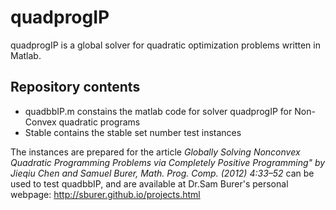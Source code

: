 # quadprogIP

quadprogIP is a global solver for quadratic optimization problems written in Matlab.

## Repository contents

* quadbbIP.m constains the matlab code for solver quadprogIP for Non-Convex quadratic programs
* Stable contains the stable set number test instances

The instances are prepared for the article *Globally Solving Nonconvex
Quadratic Programming Problems
via Completely Positive Programming" by Jieqiu Chen and Samuel Burer,
Math. Prog. Comp. (2012) 4:33–52*
can be used to test quadbbIP, and are available at Dr.Sam Burer's personal webpage: http://sburer.github.io/projects.html

